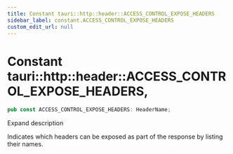```yaml
---
title: Constant tauri::http::header::ACCESS_CONTROL_EXPOSE_HEADERS
sidebar_label: constant.ACCESS_CONTROL_EXPOSE_HEADERS
custom_edit_url: null
---
```


  # Constant tauri::http&#x3A;:header::ACCESS_CONTROL_EXPOSE_HEADERS,

```rs
pub const ACCESS_CONTROL_EXPOSE_HEADERS: HeaderName;
```

Expand description

Indicates which headers can be exposed as part of the response by listing their names.
  